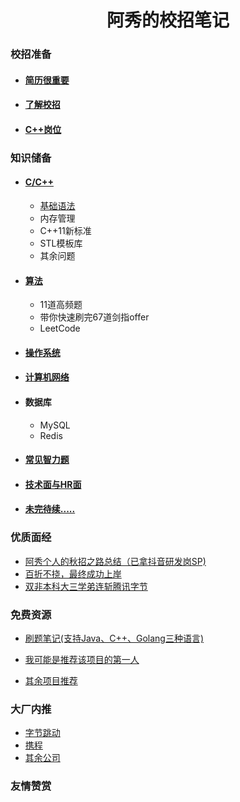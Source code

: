 <h1 align="center"> 阿秀的校招笔记</h1>



### 校招准备

- #### [简历很重要](Prepare/简历很重要.md)

- #### [了解校招](Prepare/了解校招.md)

- #### [C++岗位](Prepare/C++岗位.md)

### 知识储备

- #### [C/C++](Knowledeg/C++/C++2.md)

  - [基础语法](Knowledeg/C++/C++2.md)
  - 内存管理
  - C++11新标准
  - STL模板库
  - 其余问题

- #### [算法](#secondsecond)

  - 11道高频题
  - 带你快速刷完67道剑指offer
  - LeetCode

- #### [操作系统](#secondthird)

- #### [计算机网络](#secondforth)

- #### 数据库

  - MySQL
  - Redis

- #### [常见智力题](#secondseventh)

- #### [技术面与HR面](#secondeighth)

- #### [未完待续.....](#secondninth)

### 优质面经

- [阿秀个人的秋招之路总结（已拿抖音研发岗SP)](#thirdfirst)
- [百折不挠，最终成功上岸](#thirdsecond)
- [双非本科大三学弟连斩腾讯字节](#thirdthird)

### 免费资源

- [刷题笔记(支持Java、C++、Golang三种语言)](#forthfirst)

- [我可能是推荐该项目的第一人](#forthsecond)

- [其余项目推荐](#forththird)

### 大厂内推

- [字节跳动](#fivthfirst)
- [携程](#fivthsecond)
- [其余公司](#fivththird)

### 友情赞赏

